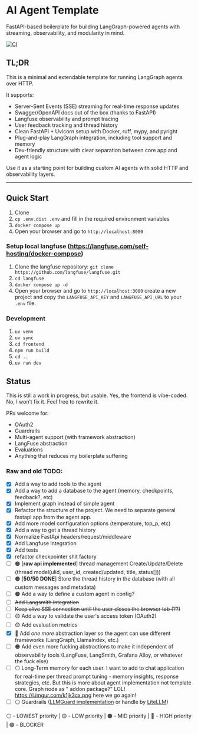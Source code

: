 # AI Agent Template

FastAPI-based boilerplate for building LangGraph-powered agents with streaming, observability, and modularity in mind.

[![CI](https://github.com/assada/agent_template/actions/workflows/ci.yml/badge.svg)](https://github.com/assada/raw_langgraph/actions/workflows/ci.yml)

## TL;DR

This is a minimal and extendable template for running LangGraph agents over HTTP.

It supports:

* Server-Sent Events (SSE) streaming for real-time response updates
* Swagger/OpenAPI docs out of the box (thanks to FastAPI)
* Langfuse observability and prompt tracing
* User feedback tracking and thread history
* Clean FastAPI + Uvicorn setup with Docker, ruff, mypy, and pyright
* Plug-and-play LangGraph integration, including tool support and memory
* Dev-friendly structure with clear separation between core app and agent logic

Use it as a starting point for building custom AI agents with solid HTTP and observability layers.

---

## Quick Start

1. Clone
2. `cp .env.dist .env` and fill in the required environment variables
3. `docker compose up`
4. Open your browser and go to `http://localhost:8000`

### Setup local langfuse (https://langfuse.com/self-hosting/docker-compose)

1. Clone the langfuse repository: `git clone https://github.com/langfuse/langfuse.git`
2. `cd langfuse`
3. `docker compose up -d`
4. Open your browser and go to `http://localhost:3000` create a new project and copy the `LANGFUSE_API_KEY` and
   `LANGFUSE_API_URL` to your `.env` file.

### Development

1. `uv venv`
2. `uv sync`
3. `cd frontend`
4. `npm run build`
5. `cd ..`
6. `uv run dev`

## Status

This is still a work in progress, but usable.
Yes, the frontend is vibe-coded. No, I won’t fix it.
Feel free to rewrite it.

PRs welcome for:

* OAuth2
* Guardrails
* Multi-agent support (with framework abstraction)
* LangFuse abstraction
* Evaluations
* Anything that reduces my boilerplate suffering

### Raw and old TODO:

- [x] Add a way to add tools to the agent
- [x] Add a way to add a database to the agent (memory, checkpoints, feedback?, etc)
- [x] Implement graph instead of simple agent
- [x] Refactor the structure of the project. We need to separate general fastapi app from the agent app.
- [x] Add more model configuration options (temperature, top_p, etc)
- [x] Add a way to get a thread history
- [x] Normalize FastApi headers/request/middleware
- [x] Add Langfuse integration
- [x] Add tests
- [x] refactor checkpointer shit factory
- [ ] 🟠 [**raw api implemented**] thread management Create/Update/Delete (thread model(ulid, user_id, created/updated,
  title, status[]))
- [ ] 🟠 [**50/50 DONE**] Store the thread history in the database (with all custom messages and metadata)
- [ ] 🟠 Add a way to define a custom agent in config?
- [ ] ~~Add Langsmith integration~~
- [ ] ~~Keep alive SSE connection until the user closes the browser tab (??)~~
- [ ] 🟡 Add a way to validate the user's access token (OAuth2)
- [ ] 🟡 Add evaluation metrics
- [x] 🔴 Add *one more* abstraction layer so the agent can use different frameworks (LangGraph, LlamaIndex, etc.)
- [ ] 🟠 Add even more fucking abstractions to make it independent of observability tools (LangFuse, LangSmith, Grafana
  Alloy, or whatever the fuck else)
- [ ] ⚪ Long-Term memory for each user. I want to add to chat application for real-time per thread prompt tuning -
  memory
  insights, response strategies, etc. But this is more about agent implementation not template core. Graph node as "
  addon package?" LOL! https://i.imgur.com/k1jk3cx.png here we go again!
- [ ] ⚪ Guardrails ([LLMGuard implementation](https://github.com/assada/agent_template/tree/feat/guardrails) or handle
  by [LiteLLM](https://docs.litellm.ai/docs/proxy/guardrails/quick_start))

⚪ - LOWEST priority | 🟡 - LOW priority | 🟠 - MID priority | 🔴 - HIGH priority | 🟣 - BLOCKER